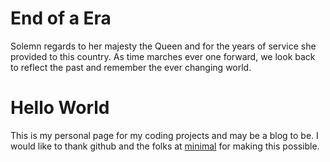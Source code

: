 # End of a Era

Solemn regards to her majesty the Queen and for the years of service she provided to this country. As time marches ever one forward, we look back to reflect the past and remember the ever changing world.

# Hello World

This is my personal page for my coding projects and may be a blog to be. I would like to thank github and the folks at [minimal](https://pages-themes.github.io/minimal/) for making this possible.
